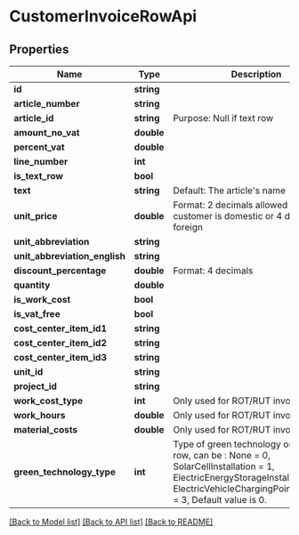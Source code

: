 # CustomerInvoiceRowApi

## Properties
Name | Type | Description | Notes
------------ | ------------- | ------------- | -------------
**id** | **string** |  | [optional] 
**article_number** | **string** |  | [optional] 
**article_id** | **string** | Purpose: Null if text row | [optional] 
**amount_no_vat** | **double** |  | [optional] 
**percent_vat** | **double** |  | [optional] 
**line_number** | **int** |  | [optional] 
**is_text_row** | **bool** |  | [optional] 
**text** | **string** | Default: The article&#x27;s name | [optional] 
**unit_price** | **double** | Format: 2 decimals allowed if the customer is domestic or 4 decimals if foreign | [optional] 
**unit_abbreviation** | **string** |  | [optional] 
**unit_abbreviation_english** | **string** |  | [optional] 
**discount_percentage** | **double** | Format: 4 decimals | [optional] 
**quantity** | **double** |  | [optional] 
**is_work_cost** | **bool** |  | [optional] 
**is_vat_free** | **bool** |  | [optional] 
**cost_center_item_id1** | **string** |  | [optional] 
**cost_center_item_id2** | **string** |  | [optional] 
**cost_center_item_id3** | **string** |  | [optional] 
**unit_id** | **string** |  | [optional] 
**project_id** | **string** |  | [optional] 
**work_cost_type** | **int** | Only used for ROT/RUT invoices | [optional] 
**work_hours** | **double** | Only used for ROT/RUT invoices | [optional] 
**material_costs** | **double** | Only used for ROT/RUT invoices | [optional] 
**green_technology_type** | **int** | Type of green technology on the quote row, can be :   None &#x3D; 0,  SolarCellInstallation &#x3D; 1,  ElectricEnergyStorageInstallation &#x3D; 2,  ElectricVehicleChargingPointInstallation &#x3D; 3,  Default value is 0. | [optional] 

[[Back to Model list]](../../README.md#documentation-for-models) [[Back to API list]](../../README.md#documentation-for-api-endpoints) [[Back to README]](../../README.md)

